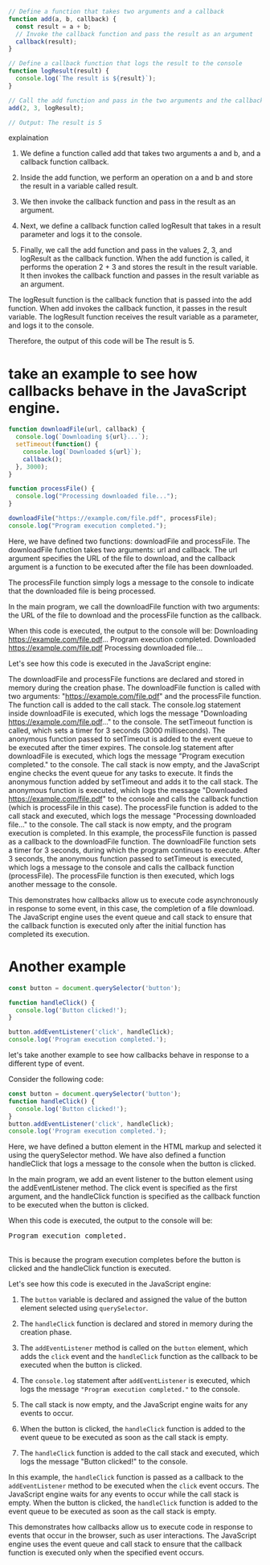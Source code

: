


```js
// Define a function that takes two arguments and a callback
function add(a, b, callback) {
  const result = a + b;
  // Invoke the callback function and pass the result as an argument
  callback(result);
}

// Define a callback function that logs the result to the console
function logResult(result) {
  console.log(`The result is ${result}`);
}

// Call the add function and pass in the two arguments and the callback function
add(2, 3, logResult);

// Output: The result is 5
```
explaination

>
1. We define a function called add that takes two arguments a and b, and a callback function callback.

2. Inside the add function, we perform an operation on a and b and store the result in a variable called result.
   
3. We then invoke the callback function and pass in the result as an argument.
   
4. Next, we define a callback function called logResult that takes in a result parameter and logs it to the console.
   
5. Finally, we call the add function and pass in the values 2, 3, and logResult as the callback function.
When the add function is called, it performs the operation 2 + 3 and stores the result in the result variable. It then invokes the callback function and passes in the result variable as an argument.

The logResult function is the callback function that is passed into the add function. When add invokes the callback function, it passes in the result variable. The logResult function receives the result variable as a parameter, and logs it to the console.

Therefore, the output of this code will be The result is 5.


# take an example to see how callbacks behave in the JavaScript engine.
```js
function downloadFile(url, callback) {
  console.log(`Downloading ${url}...`);
  setTimeout(function() {
    console.log(`Downloaded ${url}`);
    callback();
  }, 3000);
}

function processFile() {
  console.log("Processing downloaded file...");
}

downloadFile("https://example.com/file.pdf", processFile);
console.log("Program execution completed.");
```
Here, we have defined two functions: downloadFile and processFile. The downloadFile function takes two arguments: url and callback. The url argument specifies the URL of the file to download, and the callback argument is a function to be executed after the file has been downloaded.

The processFile function simply logs a message to the console to indicate that the downloaded file is being processed.

In the main program, we call the downloadFile function with two arguments: the URL of the file to download and the processFile function as the callback.

When this code is executed, the output to the console will be:
Downloading https://example.com/file.pdf...
Program execution completed.
Downloaded https://example.com/file.pdf
Processing downloaded file...



Let's see how this code is executed in the JavaScript engine:

The downloadFile and processFile functions are declared and stored in memory during the creation phase.
The downloadFile function is called with two arguments: "https://example.com/file.pdf" and the processFile function. The function call is added to the call stack.
The console.log statement inside downloadFile is executed, which logs the message "Downloading https://example.com/file.pdf..." to the console.
The setTimeout function is called, which sets a timer for 3 seconds (3000 milliseconds). The anonymous function passed to setTimeout is added to the event queue to be executed after the timer expires.
The console.log statement after downloadFile is executed, which logs the message "Program execution completed." to the console.
The call stack is now empty, and the JavaScript engine checks the event queue for any tasks to execute. It finds the anonymous function added by setTimeout and adds it to the call stack.
The anonymous function is executed, which logs the message "Downloaded https://example.com/file.pdf" to the console and calls the callback function (which is processFile in this case).
The processFile function is added to the call stack and executed, which logs the message "Processing downloaded file..." to the console.
The call stack is now empty, and the program execution is completed.
In this example, the processFile function is passed as a callback to the downloadFile function. The downloadFile function sets a timer for 3 seconds, during which the program continues to execute. After 3 seconds, the anonymous function passed to setTimeout is executed, which logs a message to the console and calls the callback function (processFile). The processFile function is then executed, which logs another message to the console.

This demonstrates how callbacks allow us to execute code asynchronously in response to some event, in this case, the completion of a file download. The JavaScript engine uses the event queue and call stack to ensure that the callback function is executed only after the initial function has completed its execution.



# Another example


```js
const button = document.querySelector('button');

function handleClick() {
  console.log('Button clicked!');
}

button.addEventListener('click', handleClick);
console.log('Program execution completed.');
```

let's take another example to see how callbacks behave in response to a different type of event.

Consider the following code:

```js
const button = document.querySelector('button');
function handleClick() {
  console.log('Button clicked!');
}
button.addEventListener('click', handleClick);
console.log('Program execution completed.');
```
Here, we have defined a button element in the HTML markup and selected it using the querySelector method. We have also defined a function handleClick that logs a message to the console when the button is clicked.

In the main program, we add an event listener to the button element using the addEventListener method. The click event is specified as the first argument, and the handleClick function is specified as the callback function to be executed when the button is clicked.

When this code is executed, the output to the console will be:

<samp>Program execution completed.</samp>
</br>
</br>

This is because the program execution completes before the button is clicked and the handleClick function is executed.

Let's see how this code is executed in the JavaScript engine:

1. The `button` variable is declared and assigned the value of the button element selected using `querySelector`.

2. The `handleClick` function is declared and stored in memory during the creation phase.

3. The `addEventListener` method is called on the `button` element, which adds the `click` event and the `handleClick` function as the callback to be executed when the button is clicked.

4. The `console.log` statement after `addEventListener` is executed, which logs the message `"Program execution completed."` to the console.
   
5. The call stack is now empty, and the JavaScript engine waits for any events to occur.

6. When the button is clicked, the  `handleClick` function is added to the event queue to be executed as soon as the call stack is empty.

7. The  `handleClick` function is added to the call stack and executed, which logs the message "Button clicked!" to the console.


In this example, the `handleClick` function is passed as a callback to the `addEventListener` method to be executed when the `click` event occurs. The JavaScript engine waits for any events to occur while the call stack is empty. When the button is clicked, the `handleClick` function is added to the event queue to be executed as soon as the call stack is empty.

This demonstrates how callbacks allow us to execute code in response to events that occur in the browser, such as user interactions. The JavaScript engine uses the event queue and call stack to ensure that the callback function is executed only when the specified event occurs.